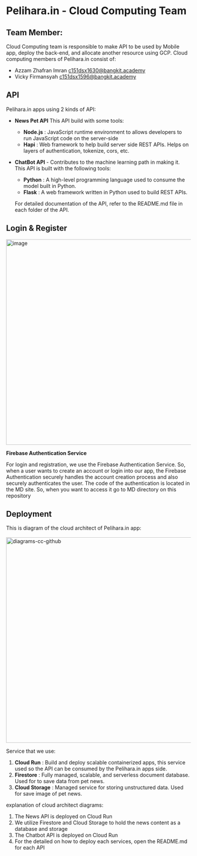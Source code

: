 Pelihara.in - Cloud Computing Team
==
Team Member:
--
Cloud Computing team is responsible to make API to be used by Mobile app, deploy the back-end, and allocate another resource using GCP. Cloud computing members of Pelihara.in consist of:
- Azzam Zhafran Imran c151dsx1630@bangkit.academy
- Vicky Firmansyah c151dsx1596@bangkit.academy

API
--
Pelihara.in apps using 2 kinds of API:
- **News Pet API** 
  This API build with some tools:
  - **Node.js** : JavaScript runtime environment to allows developers to run JavaScript code on the server-side
  - **Hapi** : Web framework to help build server side REST APIs. Helps on layers of authentication, tokenize, cors, etc.<br>

- **ChatBot API** - Contributes to the machine learning path in making it.
  This API is built with the following tools:
  - **Python** : A high-level programming language used to consume the model built in Python.
  - **Flask** : A web framework written in Python used to build REST APIs.

  For detailed documentation of the API, refer to the README.md file in each folder of the API.

Login & Register
--
<img width="560" alt="image" src="https://github.com/Rjndrkha/Acmetech/assets/88034186/0bfe1186-d72e-4565-bd2b-f4fab35f34ba">

**Firebase Authentication Service**

For login and registration, we use the Firebase Authentication Service. So, when a user wants to create an account or login into our app, 
the Firebase Authentication securely handles the account creation process and also securely authenticates the user. The code of the 
authentication is located in the MD site. So, when you want to access it go to MD directory on this repository

Deployment
--
This is diagram of the cloud architect of Pelihara.in app: <br><br>
<img width="560" alt="diagrams-cc-github" src="https://github.com/Rjndrkha/Acmetech/assets/88034186/ec6a3173-7373-4e2d-9a1a-ccc37a58062d">

Service that we use:
1. **Cloud Run** :  Build and deploy scalable containerized apps, this service used so the API can be consumed by the Pelihara.in apps side.
2. **Firestore** : Fully managed, scalable, and serverless document database. Used for to save data from pet news.
3. **Cloud Storage** : Managed service for storing unstructured data. Used for save image of pet news.

explanation of cloud architect diagrams:
1. The News API is deployed on Cloud Run
2. We utilize Firestore and Cloud Storage to hold the news content as a database and storage
3. The Chatbot API is deployed on Cloud Run
4. For the detailed on how to deploy each services, open the README.md for each API


